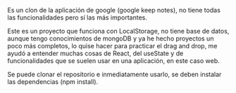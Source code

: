 Es un clon de la aplicación de google (google keep notes), no tiene todas las funcionalidades pero sí las más importantes.

Este es un proyecto que funciona con LocalStorage, no tiene base de datos, aunque tengo conocimientos de mongoDB y ya he hecho proyectos un poco más completos,
lo quise hacer para practicar el drag and drop, me ayudó a entender muchas cosas de React, del useState
y de funcionalidades que se suelen usar en una aplicación, en este caso web.

Se puede clonar el repositorio e inmediatamente usarlo, se deben instalar las dependencias (npm install).



